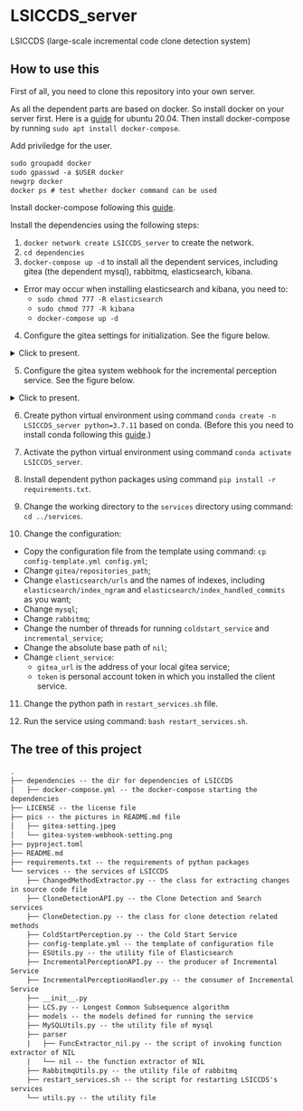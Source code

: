 # LSICCDS_server
LSICCDS (large-scale incremental code clone detection system)

## How to use this
First of all, you need to clone this repository into your own server.

As all the dependent parts are based on docker. So install docker on your server first. Here is a [guide](https://www.digitalocean.com/community/tutorials/how-to-install-and-use-docker-on-ubuntu-20-04) for ubuntu 20.04.
Then install docker-compose by running `sudo apt install docker-compose`.

Add priviledge for the user.
```
sudo groupadd docker
sudo gpasswd -a $USER docker
newgrp docker
docker ps # test whether docker command can be used
```

Install docker-compose following this [guide](https://www.digitalocean.com/community/tutorials/how-to-install-and-use-docker-compose-on-ubuntu-20-04).

Install the dependencies using the following steps:

1. `docker network create LSICCDS_server` to create the network.
2. `cd dependencies`
3. `docker-compose up -d` to install all the dependent services, including gitea (the dependent mysql), rabbitmq, elasticsearch, kibana.
  - Error may occur when installing elasticsearch and kibana, you need to:
    - `sudo chmod 777 -R elasticsearch`
    - `sudo chmod 777 -R kibana`
    - `docker-compose up -d`
4. Configure the gitea settings for initialization. See the figure below.

<details>
  <summary>Click to present.</summary>

  You need to change the IP address and the administrator account by yourself.

  ![image](pics/gitea-setting.jpeg)
</details>

5. Configure the gitea system webhook for the incremental perception service. See the figure below.

<details>
  <summary>Click to present.</summary>

  You need to change the IP address and the administrator account by yourself.

  ![image](pics/gitea-system-webhook-setting.png)
</details>

6. Create python virtual environment using command `conda create -n LSICCDS_server python=3.7.11` based on conda. (Before this you need to install conda following this [guide](https://linuxize.com/post/how-to-install-anaconda-on-ubuntu-20-04/#:~:text=Complete%20the%20following%20steps%20to%20install%20Anaconda%20on,In%20order%20to%20continue%20the%20installation%20process%2C%20).)


7. Activate the python virtual environment using command `conda activate LSICCDS_server`.

8. Install dependent python packages using command `pip install -r requirements.txt`.

9. Change the working directory to the `services` directory using command: `cd ../services`.

10. Change the configuration:
  - Copy the configuration file from the template using command: `cp config-template.yml config.yml`;
  - Change `gitea/repositories_path`;
  - Change `elasticsearch/urls` and the names of indexes, including `elasticsearch/index_ngram` and `elasticsearch/index_handled_commits` as you want;
  - Change `mysql`;
  - Change `rabbitmq`;
  - Change the number of threads for running `coldstart_service` and `incremental_service`;
  - Change the absolute base path of `nil`;
  - Change `client_service`:
    - `gitea_url` is the address of your local gitea service;
    - `token` is personal account token in which you installed the client service.

11. Change the python path in `restart_services.sh` file.

11. Run the service using command: `bash restart_services.sh`.

## The tree of this project
```
.
├── dependencies -- the dir for dependencies of LSICCDS
│   ├── docker-compose.yml -- the docker-compose starting the dependencies
├── LICENSE -- the license file
├── pics -- the pictures in README.md file
│   ├── gitea-setting.jpeg
│   └── gitea-system-webhook-setting.png
├── pyproject.toml
├── README.md
├── requirements.txt -- the requirements of python packages
└── services -- the services of LSICCDS
    ├── ChangedMethodExtractor.py -- the class for extracting changes in source code file
    ├── CloneDetectionAPI.py -- the Clone Detection and Search services
    ├── CloneDetection.py -- the class for clone detection related methods
    ├── ColdStartPerception.py -- the Cold Start Service
    ├── config-template.yml -- the template of configuration file
    ├── ESUtils.py -- the utility file of Elasticsearch
    ├── IncrementalPerceptionAPI.py -- the producer of Incremental Service
    ├── IncrementalPerceptionHandler.py -- the consumer of Incremental Service
    ├── __init__.py
    ├── LCS.py -- Longest Common Subsequence algorithm
    ├── models -- the models defined for running the service
    ├── MySQLUtils.py -- the utility file of mysql
    ├── parser
    |   ├── FuncExtractor_nil.py -- the script of invoking function extractor of NIL
    |   └── nil -- the function extractor of NIL
    ├── RabbitmqUtils.py -- the utility file of rabbitmq
    ├── restart_services.sh -- the script for restarting LSICCDS's services
    └── utils.py -- the utility file
```
